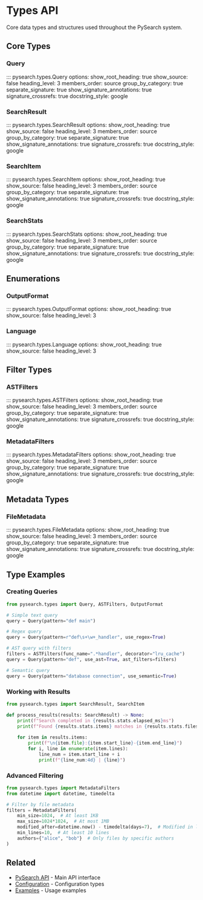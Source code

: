 # Types API

Core data types and structures used throughout the PySearch system.

## Core Types

### Query

::: pysearch.types.Query
    options:
      show_root_heading: true
      show_source: false
      heading_level: 3
      members_order: source
      group_by_category: true
      separate_signature: true
      show_signature_annotations: true
      signature_crossrefs: true
      docstring_style: google

### SearchResult

::: pysearch.types.SearchResult
    options:
      show_root_heading: true
      show_source: false
      heading_level: 3
      members_order: source
      group_by_category: true
      separate_signature: true
      show_signature_annotations: true
      signature_crossrefs: true
      docstring_style: google

### SearchItem

::: pysearch.types.SearchItem
    options:
      show_root_heading: true
      show_source: false
      heading_level: 3
      members_order: source
      group_by_category: true
      separate_signature: true
      show_signature_annotations: true
      signature_crossrefs: true
      docstring_style: google

### SearchStats

::: pysearch.types.SearchStats
    options:
      show_root_heading: true
      show_source: false
      heading_level: 3
      members_order: source
      group_by_category: true
      separate_signature: true
      show_signature_annotations: true
      signature_crossrefs: true
      docstring_style: google

## Enumerations

### OutputFormat

::: pysearch.types.OutputFormat
    options:
      show_root_heading: true
      show_source: false
      heading_level: 3

### Language

::: pysearch.types.Language
    options:
      show_root_heading: true
      show_source: false
      heading_level: 3

## Filter Types

### ASTFilters

::: pysearch.types.ASTFilters
    options:
      show_root_heading: true
      show_source: false
      heading_level: 3
      members_order: source
      group_by_category: true
      separate_signature: true
      show_signature_annotations: true
      signature_crossrefs: true
      docstring_style: google

### MetadataFilters

::: pysearch.types.MetadataFilters
    options:
      show_root_heading: true
      show_source: false
      heading_level: 3
      members_order: source
      group_by_category: true
      separate_signature: true
      show_signature_annotations: true
      signature_crossrefs: true
      docstring_style: google

## Metadata Types

### FileMetadata

::: pysearch.types.FileMetadata
    options:
      show_root_heading: true
      show_source: false
      heading_level: 3
      members_order: source
      group_by_category: true
      separate_signature: true
      show_signature_annotations: true
      signature_crossrefs: true
      docstring_style: google

## Type Examples

### Creating Queries

```python
from pysearch.types import Query, ASTFilters, OutputFormat

# Simple text query
query = Query(pattern="def main")

# Regex query
query = Query(pattern=r"def\s+\w+_handler", use_regex=True)

# AST query with filters
filters = ASTFilters(func_name=".*handler", decorator="lru_cache")
query = Query(pattern="def", use_ast=True, ast_filters=filters)

# Semantic query
query = Query(pattern="database connection", use_semantic=True)
```

### Working with Results

```python
from pysearch.types import SearchResult, SearchItem

def process_results(results: SearchResult) -> None:
    print(f"Search completed in {results.stats.elapsed_ms}ms")
    print(f"Found {results.stats.items} matches in {results.stats.files_matched} files")
    
    for item in results.items:
        print(f"\n{item.file}:{item.start_line}-{item.end_line}")
        for i, line in enumerate(item.lines):
            line_num = item.start_line + i
            print(f"{line_num:4d} | {line}")
```

### Advanced Filtering

```python
from pysearch.types import MetadataFilters
from datetime import datetime, timedelta

# Filter by file metadata
filters = MetadataFilters(
    min_size=1024,  # At least 1KB
    max_size=1024*1024,  # At most 1MB
    modified_after=datetime.now() - timedelta(days=7),  # Modified in last week
    min_lines=10,  # At least 10 lines
    authors={"alice", "bob"}  # Only files by specific authors
)
```

## Related

- [PySearch API](pysearch.md) - Main API interface
- [Configuration](config.md) - Configuration types
- [Examples](../../examples/README.md) - Usage examples
